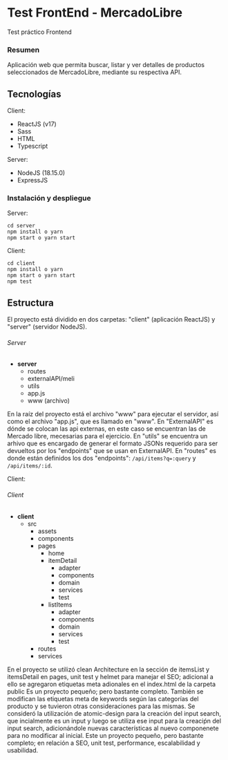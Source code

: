 # Test FrontEnd - MercadoLibre
Test práctico Frontend
### Resumen
Aplicación web que permita buscar, listar y ver detalles de productos seleccionados de MercadoLibre, mediante su respectiva API.
## Tecnologías
Client:
- ReactJS (v17)
- Sass
- HTML
- Typescript

Server:
- NodeJS (18.15.0)
- ExpressJS

### Instalación y despliegue
Server:
```
cd server
npm install o yarn
npm start o yarn start
```
Client:
```
cd client
npm install o yarn
npm start o yarn start
npm test
```
## Estructura
El proyecto está dividido en dos carpetas: "client" (aplicación ReactJS) y "server" (servidor NodeJS).

###### Server
- **server**
  - routes
  - externalAPI/meli
  - utils
  - app.js
  - www (archivo)

En la raíz del proyecto está el archivo "www" para ejecutar el servidor, así como el archivo "app.js", que es llamado en "www".
En "ExternalAPI" es dónde se colocan las api externas, en este caso se encuentran las de Mercado libre, mecesarias para el ejercicio.
En "utils" se encuentra un arhivo que es encargado de generar el formato JSONs requerido para ser devueltos por los "endpoints" que se usan en ExternalAPI.
En "routes" es donde están definidos los dos "endpoints": `/api/items?q=:query` y `/api/items/:id`.

Client:
###### Client
- **client**
  - src
    - assets
    - components
    - pages
      - home
      - itemDetail
        - adapter
        - components
        - domain
        - services
        - test
      - listItems
        - adapter
        - components
        - domain
        - services
        - test
    - routes
    - services

En el proyecto se utilizó clean Architecture en la sección de itemsList y itemsDetail en pages, unit test y helmet para manejar el SEO; adicional a ello se agregaron etiquetas meta adionales en el index.html de la carpeta public
Es un proyecto pequeño; pero bastante completo. También se modifican las etiquetas meta de keywords según las categorías del producto y se tuvieron otras consideraciones para las mismas.
Se consideró la utilización de atomic-design para la creación del input search, que incialmente es un input y luego se utiliza ese input para la creaciṕn del input search, adicionándole nuevas características al nuevo componenete para no modificar al inicial.
Este un proyecto pequeño, pero bastante completo; en relación a SEO, unit test, performance, escalabilidad y usabilidad.
